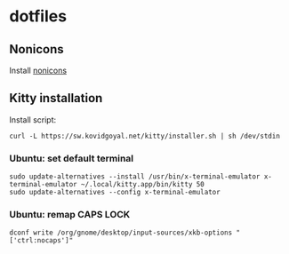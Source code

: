 # dotfiles

## Nonicons

Install [nonicons](https://github.com/yamatsum/nonicons/raw/master/dist/nonicons.ttf)

## Kitty installation

Install script:

```
curl -L https://sw.kovidgoyal.net/kitty/installer.sh | sh /dev/stdin
```

### Ubuntu: set default terminal

```
sudo update-alternatives --install /usr/bin/x-terminal-emulator x-terminal-emulator ~/.local/kitty.app/bin/kitty 50
sudo update-alternatives --config x-terminal-emulator
```

### Ubuntu: remap CAPS LOCK

```
dconf write /org/gnome/desktop/input-sources/xkb-options "['ctrl:nocaps']"
```

